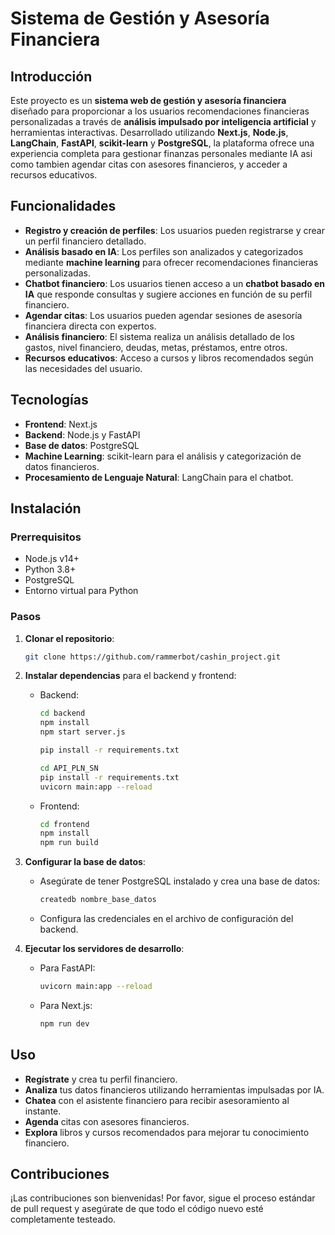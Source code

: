 # Sistema de Gestión y Asesoría Financiera

## Introducción

Este proyecto es un **sistema web de gestión y asesoría financiera** diseñado para proporcionar a los usuarios recomendaciones financieras personalizadas a través de **análisis impulsado por inteligencia artificial** y herramientas interactivas. Desarrollado utilizando **Next.js**, **Node.js**, **LangChain**, **FastAPI**, **scikit-learn** y **PostgreSQL**, la plataforma ofrece una experiencia completa para gestionar finanzas personales mediante IA asi como tambien agendar citas con asesores financieros, y acceder a recursos educativos.

## Funcionalidades

- **Registro y creación de perfiles**: Los usuarios pueden registrarse y crear un perfil financiero detallado.
- **Análisis basado en IA**: Los perfiles son analizados y categorizados mediante **machine learning** para ofrecer recomendaciones financieras personalizadas.
- **Chatbot financiero**: Los usuarios tienen acceso a un **chatbot basado en IA** que responde consultas y sugiere acciones en función de su perfil financiero.
- **Agendar citas**: Los usuarios pueden agendar sesiones de asesoría financiera directa con expertos.
- **Análisis financiero**: El sistema realiza un análisis detallado de los gastos, nivel financiero, deudas, metas, préstamos, entre otros.
- **Recursos educativos**: Acceso a cursos y libros recomendados según las necesidades del usuario.

## Tecnologías

- **Frontend**: Next.js
- **Backend**: Node.js y FastAPI
- **Base de datos**: PostgreSQL
- **Machine Learning**: scikit-learn para el análisis y categorización de datos financieros.
- **Procesamiento de Lenguaje Natural**: LangChain para el chatbot.

## Instalación

### Prerrequisitos

- Node.js v14+
- Python 3.8+
- PostgreSQL
- Entorno virtual para Python

### Pasos

1. **Clonar el repositorio**:
    ```bash
    git clone https://github.com/rammerbot/cashin_project.git
    ```

2. **Instalar dependencias** para el backend y frontend:
    - Backend:
        ```bash
        cd backend
        npm install
        npm start server.js
        
        pip install -r requirements.txt
        ```
         ```bash
        cd API_PLN_SN
        pip install -r requirements.txt
         uvicorn main:app --reload
        ```
        
    - Frontend:
        ```bash
        cd frontend
        npm install
        npm run build
        ```

3. **Configurar la base de datos**:
    - Asegúrate de tener PostgreSQL instalado y crea una base de datos:
        ```bash
        createdb nombre_base_datos
        ```
    - Configura las credenciales en el archivo de configuración del backend.

4. **Ejecutar los servidores de desarrollo**:
    - Para FastAPI:
        ```bash
        uvicorn main:app --reload
        ```
    - Para Next.js:
        ```bash
        npm run dev
        ```

## Uso

- **Regístrate** y crea tu perfil financiero.
- **Analiza** tus datos financieros utilizando herramientas impulsadas por IA.
- **Chatea** con el asistente financiero para recibir asesoramiento al instante.
- **Agenda** citas con asesores financieros.
- **Explora** libros y cursos recomendados para mejorar tu conocimiento financiero.

## Contribuciones

¡Las contribuciones son bienvenidas! Por favor, sigue el proceso estándar de pull request y asegúrate de que todo el código nuevo esté completamente testeado.

